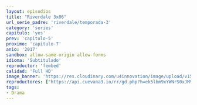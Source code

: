 ```yaml
---
layout: episodios
title: "Riverdale 3x06"
url_serie_padre: 'riverdale/temporada-3'
category: 'series'
capitulo: 'yes'
prev: 'capitulo-5'
proximo: 'capitulo-7'
anio: '2017'
sandbox: allow-same-origin allow-forms
idioma: 'Subtitulado'
reproductor: 'fembed'
calidad: 'Full HD'
image_banner: 'https://res.cloudinary.com/u4innovation/image/upload/v1565152608/maxresdefault-min_vy9nnj.jpg'
reproductores: ["https://api.cuevana3.io/rr/gd.php?h=ek5lbm9xYWNrS0xJMVp5b21KREk0dFBLbjVkaHhkRGdrOG1jbnBpUnhhS1YwM1p6bnN6TjVzWE5ucGltME5MaHk5dG1mSUhjdDhhd3FwaDVtYmpHeE15U3FadVkyUT09"]
tags:
- Drama
---
```













